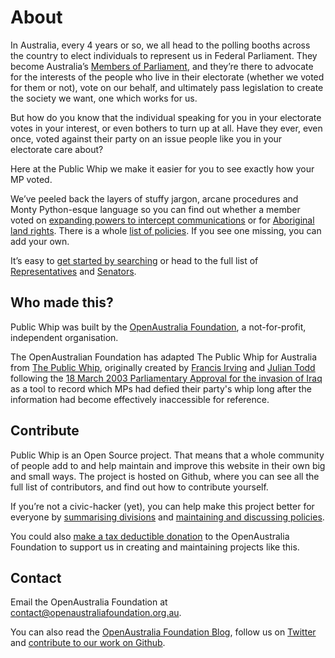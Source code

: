 # About

In Australia, every 4 years or so, we all head to the polling booths across the country to elect individuals to represent us in Federal Parliament. They become Australia’s [Members of Parliament](/members), and they’re there to advocate for the interests of the people who live in their electorate (whether we voted for them or not), vote on our behalf, and ultimately pass legislation to create the society we want, one which works for us.

But how do you know that the individual speaking for you in your electorate votes in your interest, or even bothers to turn up at all. Have they ever, even once, voted against their party on an issue people like you in your electorate care about?

Here at the Public Whip we make it easier for you to see exactly how your MP voted. 

We’ve peeled back the layers of stuffy jargon, arcane procedures and Monty Python-esque language so you can find out whether a member voted on [expanding powers to intercept communications](/policies/44) or for [Aboriginal land rights](/policies/24). There is a whole [list of policies](/policies). If you see one missing, you can add your own.

It’s easy to [get started by searching](/search) or head to the full list of [Representatives](/members/representatives) and  [Senators](/members/senate).

## Who made this?

Public Whip was built by the [OpenAustralia Foundation](https://www.openaustraliafoundation.org.au), a not-for-profit, independent organisation.

The OpenAustralian Foundation has adapted The Public Whip for Australia from [The Public Whip](http://www.publicwhip.org.uk/), originally created by [Francis Irving](http://wikipedia.org/wiki/Francis_Irving) and [Julian Todd](http://wikipedia.org/wiki/Julian_Todd) following the [18 March 2003 Parliamentary Approval for the invasion of Iraq](https://en.wikipedia.org/wiki/18_March_2003_Parliamentary_Approval_for_the_invasion_of_Iraq) as a tool to record which MPs had defied their party's whip long after the information had become effectively inaccessible for reference.


## Contribute

Public Whip is an Open Source project. That means that a whole community of people add to and help maintain and improve this website in their own big and small ways. The project is hosted on Github, where you can see all the full list of contributors, and find out how to contribute yourself.

If you’re not a civic-hacker (yet), you can help make this project better for everyone by [summarising divisions](/divisions) and [maintaining and discussing policies](/policies).

You could also [make a tax deductible donation](https://www.openaustraliafoundation.org.au/donate/) to the OpenAustralia Foundation to support us in creating and maintaining projects like this.

## Contact

Email the OpenAustralia Foundation at [contact@openaustraliafoundation.org.au](mailto:contact@openaustraliafoundation.org.au).

You can also read the [OpenAustralia Foundation Blog](https://www.openaustraliafoundation.org.au/blog/), follow us on [Twitter](http://twitter.com/openaustralia) and [contribute to our work on Github](https://github.com/openaustralia).
